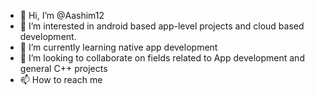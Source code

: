 - 👋 Hi, I’m @Aashim12
- 👀 I’m interested in android based app-level projects and cloud based development.
- 🌱 I’m currently learning native app development
- 💞️ I’m looking to collaborate on fields related to App development and general C++ projects
- 📫 How to reach me 

<!---
Aashim12/Aashim12 is a ✨ special ✨ repository because its `README.md` (this file) appears on your GitHub profile.
You can click the Preview link to take a look at your changes.
--->
